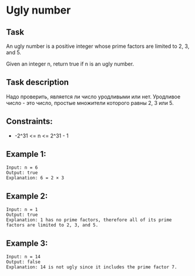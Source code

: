 # Ugly number

## Task
An ugly number is a positive integer whose prime factors are limited to 2, 3, and 5.

Given an integer n, return true if n is an ugly number.


## Task description
Надо проверить, является ли число уродливыми или нет.
Уродливое число - это число, простые множители которого равны 2, 3 или 5.


## Constraints:
- -2^31 <= n <= 2^31 - 1


## Example 1:
```
Input: n = 6
Output: true
Explanation: 6 = 2 × 3
```


## Example 2:
```
Input: n = 1
Output: true
Explanation: 1 has no prime factors, therefore all of its prime factors are limited to 2, 3, and 5.
```


## Example 3:
```
Input: n = 14
Output: false
Explanation: 14 is not ugly since it includes the prime factor 7.
```